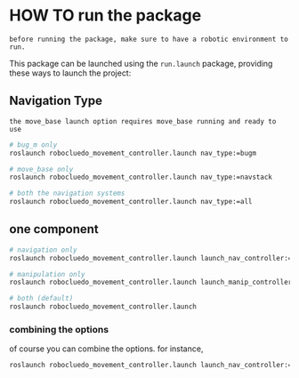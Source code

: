 
# HOW TO run the package

```{attention}
before running the package, make sure to have a robotic environment to run. 
```

This package can be launched using the `run.launch` package, providing these ways to launch the project:

## Navigation Type


```{note}
the move_base launch option requires move_base running and ready to use
```

```bash
# bug_m only
roslaunch robocluedo_movement_controller.launch nav_type:=bugm

# move_base only
roslaunch robocluedo_movement_controller.launch nav_type:=navstack

# both the navigation systems
roslaunch robocluedo_movement_controller.launch nav_type:=all

```

## one component

```bash
# navigation only
roslaunch robocluedo_movement_controller.launch launch_nav_controller:=true launch_manip_controller:=false

# manipulation only
roslaunch robocluedo_movement_controller.launch launch_manip_controller:=true launch_nav_controller:=false

# both (default)
roslaunch robocluedo_movement_controller.launch 

```

### combining the options

of course you can combine the options. for instance,

```bash
roslaunch robocluedo_movement_controller.launch launch_nav_controller:=true launch_manip_controller:=false nav_type:=navstack
```
